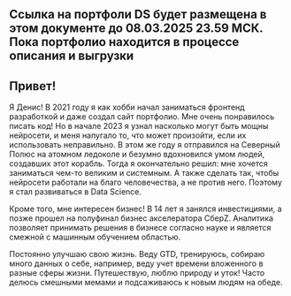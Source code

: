 ## Ссылка на портфоли DS будет размещена в этом документе до 08.03.2025 23.59 МСК. Пока портфолио находится в процессе описания и выгрузки

## Привет!

  Я Денис! В 2021 году я как хобби начал заниматься фронтенд разработкой и даже создал сайт портфолио. Мне очень понравилось писать код! Но в начале 2023 я узнал насколько могут быть мощны нейросети, и меня напугало то, что может произойти, если их использовать неправильно. В этом же году я отправился на Северный Полюс на атомном ледоколе и безумно вдохновился умом людей, создавших этот корабль. Тогда я окончательно решил: мне хочется заниматься чем-то великим и системным. А также сделать так, чтобы нейросети работали на благо человечества, а не против него. Поэтому я стал развиваться в Data Science. 

  Кроме того, мне интересен бизнес! В 14 лет я занялся инвестициями, а позже прошел на полуфинал бизнес акселератора СберZ. Аналитика позволяет принимать решения в бизнесе согласно науке и является смежной с машинным обучением областью.

  Постоянно улучшаю свою жизнь. Веду GTD, тренируюсь, собираю много данных о себе, например, веду учет времени вложенного в разные сферы жизни. Путешествую, люблю природу и уток! Часто делюсь смешными мемами и подсаживаюсь к новым людям на обеде.
